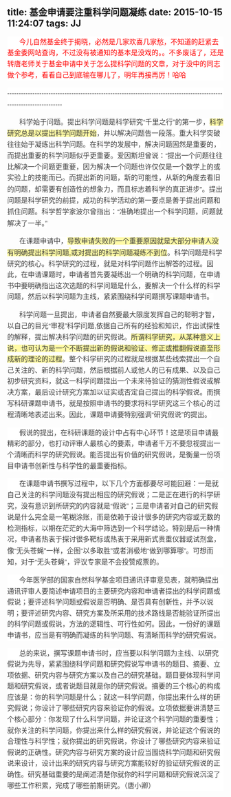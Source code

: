 title: 基金申请要注重科学问题凝练
date: 2015-10-15 11:24:07
tags: JJ
---
<body>
<a name="348"/>

<div>
<div style="word-wrap: break-word; -webkit-nbsp-mode: space; -webkit-line-break: after-white-space;"><p style="max-width: 100%; word-wrap: normal; box-sizing: border-box !important; min-height: 1em; white-space: pre-wrap; color: rgb(62, 62, 62); font-family: &apos;Helvetica Neue&apos;, Helvetica, &apos;Hiragino Sans GB&apos;, &apos;Microsoft YaHei&apos;, 微软雅黑, Arial, sans-serif; font-size: 16px; font-style: normal; font-variant: normal; font-weight: normal; letter-spacing: normal; line-height: 25.6000003814697px; orphans: auto; text-align: start; text-transform: none; widows: auto; word-spacing: 0px; -webkit-text-stroke-width: 0px; text-indent: 28px; background-color: rgb(255, 255, 255);"><span style="max-width: 100%; word-wrap: break-word !important; box-sizing: border-box !important; font-family: 华文楷体; color: red;">今儿自然基金终于揭晓，必然是几家欢喜几家愁，不知道的赶紧去基金委网站查询，不过没有被通知的基本是没戏的。。不多废话了，还是转唐老师关于基金申请中关于怎么提科学问题的文章，对于没中的同志做个参考，看看自己到底输在哪儿了，明年再接再厉！哈哈</span></p><p style="max-width: 100%; word-wrap: normal; box-sizing: border-box !important; min-height: 1em; white-space: pre-wrap; color: rgb(62, 62, 62); font-family: &apos;Helvetica Neue&apos;, Helvetica, &apos;Hiragino Sans GB&apos;, &apos;Microsoft YaHei&apos;, 微软雅黑, Arial, sans-serif; font-size: 16px; font-style: normal; font-variant: normal; font-weight: normal; letter-spacing: normal; line-height: 25.6000003814697px; orphans: auto; text-align: start; text-indent: 0px; text-transform: none; widows: auto; word-spacing: 0px; -webkit-text-stroke-width: 0px; background-color: rgb(255, 255, 255);">----------------------------------------------------------------------------------------------------------------------</p><p style="max-width: 100%; word-wrap: normal; box-sizing: border-box !important; min-height: 1em; white-space: pre-wrap; color: rgb(62, 62, 62); font-family: &apos;Helvetica Neue&apos;, Helvetica, &apos;Hiragino Sans GB&apos;, &apos;Microsoft YaHei&apos;, 微软雅黑, Arial, sans-serif; font-size: 16px; font-style: normal; font-variant: normal; font-weight: normal; letter-spacing: normal; line-height: 25.6000003814697px; text-align: start; text-transform: none; word-spacing: 0px; -webkit-text-stroke-width: 0px; text-indent: 28px;"><span style="background-color: rgb(255, 255, 255); max-width: 100%; word-wrap: break-word !important; box-sizing: border-box !important; font-family: 宋体;">科学始于问题。提出科学问题是科学研究</span><span style="background-color: rgb(255, 255, 255);">“</span><span style="background-color: rgb(255, 255, 255); max-width: 100%; word-wrap: break-word !important; box-sizing: border-box !important; font-family: 宋体;">千里之行</span><span style="background-color: rgb(255, 255, 255);">”</span><span style="max-width: 100%; word-wrap: break-word !important; box-sizing: border-box !important; font-family: 宋体;"><span style="background-color: rgb(255, 255, 255);">的第一步，</span><span style="-evernote-highlight:true;background-color:rgb(255, 250, 165);">科学研究总是以提出科学问题开始</span><span style="background-color: rgb(255, 255, 255);">，并以解决问题告一段落。重大科学突破往往始于凝练出科学问题。在科学的发展中，解决问题固然是重要的，而提出重要的科学问题似乎更重要。爱因斯坦曾说：</span></span><span style="background-color: rgb(255, 255, 255);">“</span><span style="background-color: rgb(255, 255, 255); max-width: 100%; word-wrap: break-word !important; box-sizing: border-box !important; font-family: 宋体;">提出一个问题往往比解决一个问题更重要，因为解决一个问题也许仅仅是一个数学上的或实验上的技能而已。而提出新的问题，新的可能性，从新的角度去看旧的问题，却需要有创造性的想象力，而且标志着科学的真正进步</span><span style="background-color: rgb(255, 255, 255);">”</span><span style="background-color: rgb(255, 255, 255); max-width: 100%; word-wrap: break-word !important; box-sizing: border-box !important; font-family: 宋体;">。提出问题是科学研究的前提，成功的科学活动的第一要点是善于提出问题和抓住问题。科学哲学家波尔曾指出：</span><span style="background-color: rgb(255, 255, 255);">“</span><span style="background-color: rgb(255, 255, 255); max-width: 100%; word-wrap: break-word !important; box-sizing: border-box !important; font-family: 宋体;">准确地提出一个科学问题，问题就解决了一半。</span><span style="background-color: rgb(255, 255, 255);">”</span></p><p style="max-width: 100%; word-wrap: normal; box-sizing: border-box !important; min-height: 1em; white-space: pre-wrap; color: rgb(62, 62, 62); font-family: &apos;Helvetica Neue&apos;, Helvetica, &apos;Hiragino Sans GB&apos;, &apos;Microsoft YaHei&apos;, 微软雅黑, Arial, sans-serif; font-size: 16px; font-style: normal; font-variant: normal; font-weight: normal; letter-spacing: normal; line-height: 25.6000003814697px; text-align: start; text-transform: none; word-spacing: 0px; -webkit-text-stroke-width: 0px; text-indent: 28px;"><span style="max-width: 100%; word-wrap: break-word !important; box-sizing: border-box !important; font-family: 宋体;"><span style="background-color: rgb(255, 255, 255);">在课题申请中，</span><span style="-evernote-highlight:true;background-color:rgb(255, 250, 165);">导致申请失败的一个重要原因就是大部分申请人没有明确提出科学问题</span></span><span style="-evernote-highlight:true;background-color:rgb(255, 250, 165);">,</span><span style="max-width: 100%; word-wrap: break-word !important; box-sizing: border-box !important; font-family: 宋体;"><span style="-evernote-highlight:true;background-color:rgb(255, 250, 165);">或对提出的科学问题凝练不到位</span><span style="background-color: rgb(255, 255, 255);">。科学问题是科学研究的核心。科学研究的过程，就是对科学问题作出解答的过程。因此，在申请课题时，申请者首先要凝练出一个明确的科学问题，在申请书中要明确指出这次选题的科学问题是什么，要解决一个什么样的科学问题，然后以科学问题为主线，紧紧围绕科学问题撰写课题申请书。</span></span></p><p style="max-width: 100%; word-wrap: normal; box-sizing: border-box !important; min-height: 1em; white-space: pre-wrap; color: rgb(62, 62, 62); font-family: &apos;Helvetica Neue&apos;, Helvetica, &apos;Hiragino Sans GB&apos;, &apos;Microsoft YaHei&apos;, 微软雅黑, Arial, sans-serif; font-size: 16px; font-style: normal; font-variant: normal; font-weight: normal; letter-spacing: normal; line-height: 25.6000003814697px; text-align: start; text-transform: none; word-spacing: 0px; -webkit-text-stroke-width: 0px; text-indent: 28px;"><span style="background-color: rgb(255, 255, 255); max-width: 100%; word-wrap: break-word !important; box-sizing: border-box !important; font-family: 宋体;">科学问题一旦提出，申请者自然要最大限度发挥自己的聪明才智，以自己的目光</span><span style="background-color: rgb(255, 255, 255);">“</span><span style="background-color: rgb(255, 255, 255); max-width: 100%; word-wrap: break-word !important; box-sizing: border-box !important; font-family: 宋体;">审视</span><span style="background-color: rgb(255, 255, 255);">”</span><span style="background-color: rgb(255, 255, 255); max-width: 100%; word-wrap: break-word !important; box-sizing: border-box !important; font-family: 宋体;">科学问题</span><span style="background-color: rgb(255, 255, 255);">,</span><span style="max-width: 100%; word-wrap: break-word !important; box-sizing: border-box !important; font-family: 宋体;"><span style="background-color: rgb(255, 255, 255);">依据自己所有的经验和知识，作出试探性的解释，提出解决科学问题的研究假说。</span><span style="-evernote-highlight:true;background-color: rgb(255, 250, 165);">所谓科学研究，从某种意义上说，也可认为是一</span><span style="-evernote-highlight:true;background-color: rgb(255, 250, 165);">个</span><span style="-evernote-highlight:true;background-color: rgb(255, 250, 165);">不断提出新的假说和验证、修正或推翻假说直至形成新的理论的过程</span><span style="background-color: rgb(255, 255, 255);">。整个科学研究的过程就是根据某些线索提出一个自己关注的、新的科学问题，然后根据前人或他人的已有成果、以及自己初步研究资料，就这一科学问题提出一个未来待验证的猜测性假说或解决方案，最后设计研究方案加以证实或否定自己提出的科学假说。而撰写科研课题申请书，就是按照申请书的要求将科学研究这三个核心的过程清晰地表述出来。因此，课题申请要特别强调</span></span><span style="background-color: rgb(255, 255, 255);">“</span><span style="background-color: rgb(255, 255, 255); max-width: 100%; word-wrap: break-word !important; box-sizing: border-box !important; font-family: 宋体;">研究假说</span><span style="background-color: rgb(255, 255, 255);">”</span><span style="background-color: rgb(255, 255, 255); max-width: 100%; word-wrap: break-word !important; box-sizing: border-box !important; font-family: 宋体;">的提出。</span></p><p style="max-width: 100%; word-wrap: normal; box-sizing: border-box !important; min-height: 1em; white-space: pre-wrap; color: rgb(62, 62, 62); font-family: &apos;Helvetica Neue&apos;, Helvetica, &apos;Hiragino Sans GB&apos;, &apos;Microsoft YaHei&apos;, 微软雅黑, Arial, sans-serif; font-size: 16px; font-style: normal; font-variant: normal; font-weight: normal; letter-spacing: normal; line-height: 25.6000003814697px; orphans: auto; text-align: start; text-transform: none; widows: auto; word-spacing: 0px; -webkit-text-stroke-width: 0px; text-indent: 28px; background-color: rgb(255, 255, 255);"><span style="max-width: 100%; word-wrap: break-word !important; box-sizing: border-box !important; font-family: 宋体;">假说的提出，在科研课题的设计中占有中心环节！这是项目申请最精彩的部分，也打动评审人最核心的要素，申请者千万不要忽视提出一个清晰而科学的研究假说。能否提出有价值的研究假说，是衡量一份项目申请书创新性与科学性的最重要指标。</span></p><p style="max-width: 100%; word-wrap: normal; box-sizing: border-box !important; min-height: 1em; white-space: pre-wrap; color: rgb(62, 62, 62); font-family: &apos;Helvetica Neue&apos;, Helvetica, &apos;Hiragino Sans GB&apos;, &apos;Microsoft YaHei&apos;, 微软雅黑, Arial, sans-serif; font-size: 16px; font-style: normal; font-variant: normal; font-weight: normal; letter-spacing: normal; line-height: 25.6000003814697px; orphans: auto; text-align: start; text-transform: none; widows: auto; word-spacing: 0px; -webkit-text-stroke-width: 0px; text-indent: 28px; background-color: rgb(255, 255, 255);"><span style="max-width: 100%; word-wrap: break-word !important; box-sizing: border-box !important; font-family: 宋体;">在课题申请书撰写过程中，以下几个方面都要尽可能回避：一是就自己关注的科学问题没有提出相应的研究假说；二是正在进行的科学研究，没有意识到所研究的内容就是</span>“<span style="max-width: 100%; word-wrap: break-word !important; box-sizing: border-box !important; font-family: 宋体;">假说</span>”<span style="max-width: 100%; word-wrap: break-word !important; box-sizing: border-box !important; font-family: 宋体;">；三是申请者对自己的研究假说是什么完全是一笔糊涂账，而是依赖于设计很多的研究内容或无数的检测指标，以期在茫茫的大海中筛选到一个科学结论。特别是后一种情况，申请者热衷于探讨很多靶标或热衷于采用新式贵重仪器或试剂盒，像</span>“<span style="max-width: 100%; word-wrap: break-word !important; box-sizing: border-box !important; font-family: 宋体;">无头苍蝇</span>”<span style="max-width: 100%; word-wrap: break-word !important; box-sizing: border-box !important; font-family: 宋体;">一样，企图</span>“<span style="max-width: 100%; word-wrap: break-word !important; box-sizing: border-box !important; font-family: 宋体;">以多取胜</span>”<span style="max-width: 100%; word-wrap: break-word !important; box-sizing: border-box !important; font-family: 宋体;">或者消极地</span>“<span style="max-width: 100%; word-wrap: break-word !important; box-sizing: border-box !important; font-family: 宋体;">做到哪算哪</span>”<span style="max-width: 100%; word-wrap: break-word !important; box-sizing: border-box !important; font-family: 宋体;">。可想而知，对于</span>“<span style="max-width: 100%; word-wrap: break-word !important; box-sizing: border-box !important; font-family: 宋体;">无头苍蝇</span>”<span style="max-width: 100%; word-wrap: break-word !important; box-sizing: border-box !important; font-family: 宋体;">，评议专家是不会投赞成票的。</span></p><p style="max-width: 100%; word-wrap: normal; box-sizing: border-box !important; min-height: 1em; white-space: pre-wrap; color: rgb(62, 62, 62); font-family: &apos;Helvetica Neue&apos;, Helvetica, &apos;Hiragino Sans GB&apos;, &apos;Microsoft YaHei&apos;, 微软雅黑, Arial, sans-serif; font-size: 16px; font-style: normal; font-variant: normal; font-weight: normal; letter-spacing: normal; line-height: 25.6000003814697px; orphans: auto; text-align: start; text-transform: none; widows: auto; word-spacing: 0px; -webkit-text-stroke-width: 0px; text-indent: 28px; background-color: rgb(255, 255, 255);"><span style="max-width: 100%; word-wrap: break-word !important; box-sizing: border-box !important; font-family: 宋体;">今年医学部的国家自然科学基金项目通讯评审意见表，就明确提出通讯评审人要简述申请项目的主要研究内容和申请者提出的科学问题或假说；要评述科学问题或假说是否明确、是否具有创新性，并予以说明；要评述研究内容、研究方案及所采用的技术路线是否能验证所提出的科学问题或假说，方法的逻辑性、可行性如何。因此，一份好的课题申请书，应当是有明确而凝练的科学问题、有清晰而科学的研究假说。</span></p><p style="max-width: 100%; word-wrap: normal; box-sizing: border-box !important; min-height: 1em; white-space: pre-wrap; color: rgb(62, 62, 62); font-family: &apos;Helvetica Neue&apos;, Helvetica, &apos;Hiragino Sans GB&apos;, &apos;Microsoft YaHei&apos;, 微软雅黑, Arial, sans-serif; font-size: 16px; font-style: normal; font-variant: normal; font-weight: normal; letter-spacing: normal; line-height: 25.6000003814697px; orphans: auto; text-align: start; text-transform: none; widows: auto; word-spacing: 0px; -webkit-text-stroke-width: 0px; text-indent: 28px; background-color: rgb(255, 255, 255);"><span style="max-width: 100%; word-wrap: break-word !important; box-sizing: border-box !important; font-family: 宋体;">总的来说，撰写课题申请书时，应当要以科学问题为主线、以研究假说为先导，紧紧围绕科学问题和研究假说写申请书的题目、摘要、立项依据、研究内容与研究方案以及自己的研究基础。题目要体现科学问题和研究假说，或者说题目就是你的研究假说。摘要的三个核心的构成应该是：你的科学问题是什么；就这一科学问题，你提出来什么样的研究假说；你设计了哪些研究内容来验证你的假说。立项依据要讲清楚三个核心部分：你发现了什么科学问题，并论证这个科学问题的重要性；就你关注的科学问题，你提出来什么样的研究假说，并论证这个假说的合理性与科学性；就你提出的研究假说，你设计了哪些研究内容来验证假说的正确性。研究内容与研究方案的设计应当围绕科学问题和研究假说来设计，设计出来的研究内容与研究方案能较好的验证研究假说的正确性。研究基础重要的是阐述清楚你就你的科学问题和研究假说沉淀了哪些工作积累，完成了哪些前期研究。（唐小卿）</span></p></div>
</div></body>